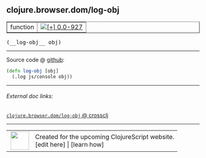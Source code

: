 ## clojure.browser.dom/log-obj



 <table border="1">
<tr>
<td>function</td>
<td><a href="https://github.com/cljsinfo/cljs-api-docs/tree/0.0-927"><img valign="middle" alt="[+] 0.0-927" title="Added in 0.0-927" src="https://img.shields.io/badge/+-0.0--927-lightgrey.svg"></a> </td>
</tr>
</table>


 <samp>
(__log-obj__ obj)<br>
</samp>

---







Source code @ [github](https://github.com/clojure/clojurescript/blob/r1859/src/cljs/clojure/browser/dom.cljs#L23-L24):

```clj
(defn log-obj [obj]
  (.log js/console obj))
```

<!--
Repo - tag - source tree - lines:

 <pre>
clojurescript @ r1859
└── src
    └── cljs
        └── clojure
            └── browser
                └── <ins>[dom.cljs:23-24](https://github.com/clojure/clojurescript/blob/r1859/src/cljs/clojure/browser/dom.cljs#L23-L24)</ins>
</pre>

-->

---



###### External doc links:

[`clojure.browser.dom/log-obj` @ crossclj](http://crossclj.info/fun/clojure.browser.dom.cljs/log-obj.html)<br>

---

 <table>
<tr><td>
<img valign="middle" align="right" width="48px" src="http://i.imgur.com/Hi20huC.png">
</td><td>
Created for the upcoming ClojureScript website.<br>
[edit here] | [learn how]
</td></tr></table>

[edit here]:https://github.com/cljsinfo/cljs-api-docs/blob/master/cljsdoc/clojure.browser.dom/log-obj.cljsdoc
[learn how]:https://github.com/cljsinfo/cljs-api-docs/wiki/cljsdoc-files

<!--

This information was too distracting to show to readers, but I'll leave it
commented here since it is helpful to:

- pretty-print the data used to generate this document
- and show how to retrieve that data



The API data for this symbol:

```clj
{:ns "clojure.browser.dom",
 :name "log-obj",
 :type "function",
 :signature ["[obj]"],
 :source {:code "(defn log-obj [obj]\n  (.log js/console obj))",
          :title "Source code",
          :repo "clojurescript",
          :tag "r1859",
          :filename "src/cljs/clojure/browser/dom.cljs",
          :lines [23 24]},
 :full-name "clojure.browser.dom/log-obj",
 :full-name-encode "clojure.browser.dom/log-obj",
 :history [["+" "0.0-927"]]}

```

Retrieve the API data for this symbol:

```clj
;; from Clojure REPL
(require '[clojure.edn :as edn])
(-> (slurp "https://raw.githubusercontent.com/cljsinfo/cljs-api-docs/catalog/cljs-api.edn")
    (edn/read-string)
    (get-in [:symbols "clojure.browser.dom/log-obj"]))
```

-->
